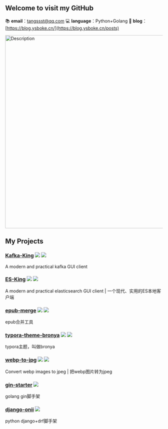 ## Welcome to visit my GitHub

📚 **email**：tangssst@qq.com
💻 **language**：Python+Golang
📑 **blog**：[https://blog.ysboke.cn/](https://blog.ysboke.cn/posts)

<img src="https://github.com/user-attachments/assets/d00b171e-d627-4e3a-b046-cd3f4678e4a3" alt="Description" width="618">

## My Projects
### [Kafka-King](https://github.com/Bronya0/Kafka-King) ![](https://img.shields.io/github/stars/Bronya0/Kafka-King.svg?style=flat-square) ![](https://img.shields.io/github/downloads/Bronya0/Kafka-King/total.svg?style=flat-square)
A modern and practical kafka GUI client
### [ES-King](https://github.com/Bronya0/ES-King) ![](https://img.shields.io/github/stars/Bronya0/ES-King.svg?style=flat-square) ![](https://img.shields.io/github/downloads/Bronya0/ES-King/total.svg?style=flat-square)
A modern and practical elasticsearch GUI client | 一个现代、实用的ES本地客户端
### [epub-merge](https://github.com/Bronya0/epub-merge) ![](https://img.shields.io/github/stars/Bronya0/epub-merge.svg?style=flat-square) ![](https://img.shields.io/github/downloads/Bronya0/epub-merge/total.svg?style=flat-square)
epub合并工具
### [typora-theme-bronya](https://github.com/Bronya0/typora-theme-bronya) ![](https://img.shields.io/github/stars/Bronya0/typora-theme-bronya.svg?style=flat-square) ![](https://img.shields.io/github/downloads/Bronya0/typora-theme-bronya/total.svg?style=flat-square)
typora主题，叫做bronya
### [webp-to-jpg](https://github.com/Bronya0/webp-to-jpg) ![](https://img.shields.io/github/stars/Bronya0/webp-to-jpg.svg?style=flat-square) ![](https://img.shields.io/github/downloads/Bronya0/webp-to-jpg/total.svg?style=flat-square)
Convert webp images to jpeg | 把webp图片转为jpeg
### [gin-starter](https://github.com/Bronya0/gin-starter)  ![](https://img.shields.io/github/stars/Bronya0/gin-starter.svg?style=flat-square)
golang gin脚手架
### [django-onii](https://github.com/Bronya0/django-onii) ![](https://img.shields.io/github/stars/Bronya0/django-onii.svg?style=flat-square) 
python django+drf脚手架
